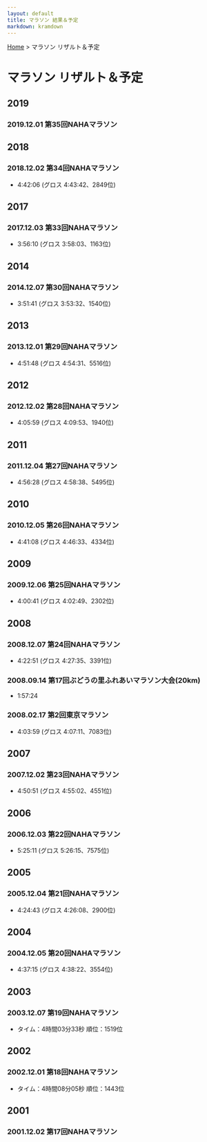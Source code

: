 ```yaml
---
layout: default
title: マラソン 結果＆予定
markdown: kramdown
---
```


[Home](/) &gt; マラソン リザルト＆予定

# マラソン リザルト＆予定

## 2019

### 2019.12.01 第35回NAHAマラソン

## 2018

### 2018.12.02 第34回NAHAマラソン
* 4:42:06 (グロス 4:43:42、2849位)

## 2017

### 2017.12.03 第33回NAHAマラソン
* 3:56:10 (グロス 3:58:03、1163位)

## 2014

### 2014.12.07 第30回NAHAマラソン
* 3:51:41 (グロス 3:53:32、1540位)

## 2013

### 2013.12.01 第29回NAHAマラソン
* 4:51:48 (グロス 4:54:31、5516位)

## 2012

### 2012.12.02 第28回NAHAマラソン
* 4:05:59 (グロス 4:09:53、1940位)

## 2011

### 2011.12.04 第27回NAHAマラソン
* 4:56:28 (グロス 4:58:38、5495位)

## 2010

### 2010.12.05 第26回NAHAマラソン
* 4:41:08 (グロス 4:46:33、4334位)

## 2009

### 2009.12.06 第25回NAHAマラソン
* 4:00:41 (グロス 4:02:49、2302位)

## 2008

### 2008.12.07 第24回NAHAマラソン
* 4:22:51 (グロス 4:27:35、3391位)

### 2008.09.14 第17回ぶどうの里ふれあいマラソン大会(20km)
* 1:57:24

### 2008.02.17 第2回東京マラソン
* 4:03:59 (グロス 4:07:11、7083位)

## 2007

### 2007.12.02 第23回NAHAマラソン
* 4:50:51 (グロス 4:55:02、4551位)

## 2006

### 2006.12.03 第22回NAHAマラソン
* 5:25:11 (グロス 5:26:15、7575位)

## 2005

### 2005.12.04 第21回NAHAマラソン
* 4:24:43 (グロス 4:26:08、2900位)

## 2004

### 2004.12.05 第20回NAHAマラソン
* 4:37:15 (グロス 4:38:22、3554位)

## 2003

### 2003.12.07 第19回NAHAマラソン

- タイム：4時間03分33秒 順位：1519位

## 2002

### 2002.12.01 第18回NAHAマラソン

- タイム：4時間08分05秒 順位：1443位

## 2001

### 2001.12.02 第17回NAHAマラソン

